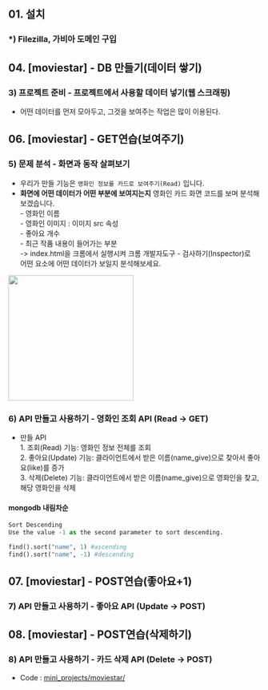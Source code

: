 ## 01. 설치
### *) Filezilla, 가비아 도메인 구입

## 04. **[moviestar] - DB 만들기(데이터 쌓기)**
### 3) 프로젝트 준비 - 프로젝트에서 사용할 데이터 넣기(웹 스크래핑)
- 어떤 데이터를 먼저 모아두고, 그것을 보여주는 작업은 많이 이용된다.

## 06. [moviestar] - GET연습(보여주기)
### 5) 문제 분석 - 화면과 동작 살펴보기
- 우리가 만들 기능은 `영화인 정보를 카드로 보여주기(Read)` 입니다.
- **화면에 어떤 데이터가 어떤 부분에 보여지는지** 영화인 카드 화면 코드를 보며 분석해보겠습니다.
<br> - 영화인 이름
<br> - 영화인 이미지 : 이미지 src 속성
<br> - 좋아요 개수
<br> - 최근 작품 내용이 들어가는 부분
<br> -> index.html을 크롬에서 실행시켜 크롬 개발자도구 - 검사하기(Inspector)로 
<br> 어떤 요소에 어떤 데이터가 보일지 분석해보세요.
<img src="https://user-images.githubusercontent.com/89369520/130970486-19c357af-cd0c-442d-a8d6-918f4b24d27e.png" height="250">

### 6) API 만들고 사용하기 - 영화인 조회 API (Read → GET)
- 만들 API
<br> 1. 조회(Read) 기능: 영화인 정보 전체를 조회
<br> 2. 좋아요(Update) 기능: 클라이언트에서 받은 이름(name_give)으로 찾아서 좋아요(like)를 증가
<br> 3. 삭제(Delete) 기능: 클라이언트에서 받은 이름(name_give)으로 영화인을 찾고, 해당 영화인을 삭제

#### mongodb 내림차순
```python
Sort Descending
Use the value -1 as the second parameter to sort descending.

find().sort("name", 1) #ascending
find().sort("name", -1) #descending
```

## 07. [moviestar] - POST연습(좋아요+1)
### 7) API 만들고 사용하기 -  좋아요 API (Update → **POST**)

## 08. [moviestar] - POST연습(삭제하기)
### 8) API 만들고 사용하기 -  카드 삭제 API (Delete → **POST**)

- Code : [mini_projects/moviestar/](https://github.com/2nchanter/SCC_Beginner_class/tree/main/mini_projects/moviestar)
